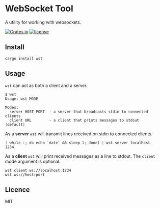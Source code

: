 # WebSocket Tool

A utility for working with websockets.

[![Crates.io](https://img.shields.io/crates/v/wst.svg)](https://crates.io/crates/wst) [![license](https://img.shields.io/github/license/wridgers/wst.svg)]()

## Install

    cargo install wst

## Usage

`wst` can act as both a client and a server.

    $ wst
    Usage: wst MODE

    Modes:
      server HOST PORT  - a server that broadcasts stdin to connected clients
      client URL        - a client that prints messages to stdout (default)

As a **server** `wst` will transmit lines received on stdin to connected clients.

    ( while :; do echo `date` && sleep 1; done) | wst server localhost 1234

As a **client** `wst` will print received messages as a line to stdout. The `client` mode argument is optional.

    wst client ws://localhost:1234
    wst ws://host:port

## Licence

MIT
